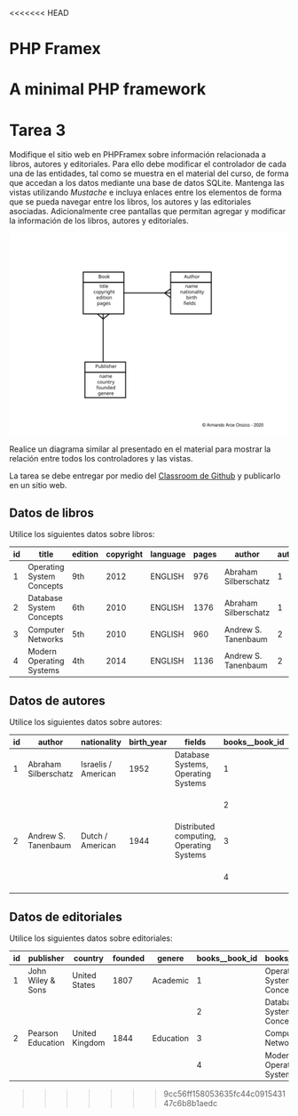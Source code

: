 <<<<<<< HEAD
# PHP Framex
A minimal PHP framework
=======
# Tarea 3

Modifique el sitio web en PHPFramex sobre información relacionada a libros, autores y editoriales. Para ello debe modificar el controlador de cada una de las entidades, tal como se muestra en el material del curso, de forma que accedan a los datos mediante una base de datos SQLite. Mantenga las vistas utilizando *Mustache* e incluya enlaces entre los elementos de forma que se pueda navegar entre los libros, los autores y las editoriales asociadas. Adicionalmente cree pantallas que permitan agregar y modificar la información de los libros, autores y editoriales.

![](books.svg)

Realice un diagrama similar al presentado en el material para mostrar la relación entre todos los controladores y las vistas.

La tarea se debe entregar por medio del [Classroom de Github]() y publicarlo en un sitio web.

## Datos de libros

Utilice los siguientes datos sobre libros:

|id|title            |edition       |copyright|language |pages|author                   |author_id|publisher        |publisher_id|
|---|-----------------|--------------|---------|---------|-----|-------------------------|---------|-----------------|------------|
|1  |Operating System Concepts|9th           |2012     |ENGLISH  |976  |Abraham Silberschatz     |1        |John Wiley & Sons|1           |
|2  |Database System Concepts|6th           |2010     |ENGLISH  |1376 |Abraham Silberschatz     |1        |John Wiley & Sons|1           |
|3  |Computer Networks|5th           |2010     |ENGLISH  |960  |Andrew S. Tanenbaum      |2        |Pearson Education|2           |
|4  |Modern Operating Systems|4th           |2014     |ENGLISH  |1136 |Andrew S. Tanenbaum      |2        |Pearson Education|2           |

## Datos de autores

Utilice los siguientes datos sobre autores:

|id|author           |nationality   |birth_year|fields   |books__book_id|books__title             |
|---|-----------------|--------------|----------|---------|--------------|-------------------------|
|1  |Abraham Silberschatz|Israelis / American|1952      |Database Systems, Operating Systems|1             |Operating System Concepts|
|   |                 |              |          |         |2             |Database System Concepts |
|2  |Andrew S. Tanenbaum|Dutch / American|1944      |Distributed computing, Operating Systems|3             |Computer Networks        |
|   |                 |              |          |         |4             |Modern Operating Systems |

## Datos de editoriales

Utilice los siguientes datos sobre editoriales:

|id|publisher        |country       |founded|genere   |books__book_id|books__title             |
|---|-----------------|--------------|-------|---------|--------------|-------------------------|
|1  |John Wiley & Sons|United States |1807   |Academic |1             |Operating System Concepts|
|   |                 |              |       |         |2             |Database System Concepts |
|2  |Pearson Education|United Kingdom|1844   |Education|3             |Computer Networks        |
|   |                 |              |       |         |4             |Modern Operating Systems |


>>>>>>> 9cc56ff158053635fc44c091543147c6b8b1aedc
